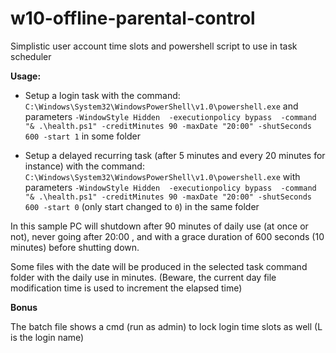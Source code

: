 # w10-offline-parental-control

Simplistic user account time slots and powershell script to use in task scheduler


**Usage:**
- Setup a login task with the command:
`C:\Windows\System32\WindowsPowerShell\v1.0\powershell.exe`
and parameters `-WindowStyle Hidden  -executionpolicy bypass  -command "& .\health.ps1" -creditMinutes 90 -maxDate "20:00" -shutSeconds 600 -start 1` in some folder

- Setup a delayed  recurring task (after 5 minutes and every 20 minutes for instance) with the command:
`C:\Windows\System32\WindowsPowerShell\v1.0\powershell.exe`
with parameters `-WindowStyle Hidden  -executionpolicy bypass  -command "& .\health.ps1" -creditMinutes 90 -maxDate "20:00" -shutSeconds 600 -start 0` (only start changed to `0`) in the same folder

In this sample PC will shutdown after 90 minutes of daily use (at once or not), never going after 20:00 , and with a grace duration of 600 seconds (10 minutes) before shutting down.

Some files with the date will be produced in the selected task command folder with the daily use in minutes. (Beware, the current day file modification time is used to increment the elapsed time)


**Bonus**

The batch file shows a cmd (run as admin) to lock login time slots as well (L is the login name)
